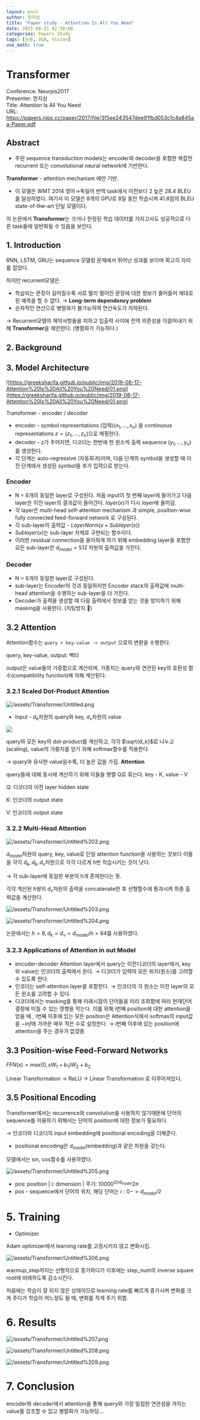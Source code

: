 ```yaml
---
layout: post
author: 한지상
title: "Paper study - Attention Is All You Need"
date: 2021-08-21 02:58:00
categories: Papers_Study
tags: [논문, VQA, Vision]
use_math: true
---
```


# Transformer

Conference: Neurpis2017  
Presenter: 한지상  
Title: Attention Is All You Need  
URL: https://papers.nips.cc/paper/2017/file/3f5ee243547dee91fbd053c1c4a845aa-Paper.pdf
  
## Abstract

- 주된 sequence transduction models는 encoder와 decoder을 포함한 복잡한 recurrent 또는 convolutional neural network에 기반한다.

**Transformer** - attention mechanism 에만 기반. 

- 이 모델은 WMT 2014 영어→독일어 번역 task에서 이전보다 2 높은 28.4 BLEU를 달성하였다. 여기서 이 모델은 8개의 GPU로 8일 동안 학습시켜 41.8점의 BLEU state-of-the-art 단일 모델이다.

이 논문에서 **Transformer**는 크거나 한정된 학습 데이터를 가지고서도 성공적으로 다른 task들에 일반화될 수 있음을 보인다.

## 1. Introduction

RNN, LSTM, GRU는 sequence 모델링 문제에서 뛰어난 성과를 보이며 확고히 자리를 잡았다. 

하지만 recurrent모델은  

- 학습되는 문장이 길어질수록 서로 멀리 떨어진 문장에 대한 정보가 줄어들어 제대로된 예측을 할 수 없다. → **Long-term dependency problem**
- 순차적인 연산으로 병렬화가 불가능하여 연산속도가 저하된다.

→ Recurrent모델의 제약사항들을 피하고 입출력 사이에 전역 의존성을 이끌어내기 위해 **Transformer**을 제안한다. (병렬화가 가능하다.)

## 2. Background

## 3. Model Architecture

![https://greeksharifa.github.io/public/img/2019-08-17-Attention%20Is%20All%20You%20Need/01.png](https://greeksharifa.github.io/public/img/2019-08-17-Attention%20Is%20All%20You%20Need/01.png)

Transformer - encoder / decoder 

- encoder - symbol representations (입력)$(x_1, ... , x_n)$ 을 continuous representations $z=(z_1, ... , z_n)$으로 매핑한다.
- decoder - z가 주어지면, 디코더는 한번에 한 원소씩 출력 sequence $(y_1, ... , y_n)$를 생성한다.
- 각 단계는 auto-regressive (자동회귀)이며, 다음 단계의 symbol을 생성할 때 이전 단계에서 생성된 symbol을 추가 입력으로 받는다.

### Encoder

- N = 6개의 동일한 layer로 구성된다. 처음 input이 첫 번째 layer에 들어가고 다음 layer은 이전 layer의 결과값이 들어간다. $layer(x)$가 다시 $layer$에 들어감.
- 각 layer은 multi-head self-attention mechanism 과 simple, position-wise fully connected feed-forward network 로 구성된다.
- 각 sub-layer의 출력값 - $LayerNorm(x+Sublayer(x))$
- $Sublayer(x)$는 sub-layer 자체로 구현되는 함수이다.
- 이러한 residual connection을 용이하게 하기 위해 embedding layer을 포함한 모든 sub-layer은 $d_{model}=512$ 차원의 출력값을 가진다.

### Decoder

- N = 6개의 동일한 layer로 구성된다.
- sub-layer는 Encoder의 것과 동일하지만 Encoder stack의 출력값에 multi-head attention을 수행하는 sub-layer을 더 가진다.
- Decoder가 출력을 생성할 때 다음 출력에서 정보를 얻는 것을 방지하기 위해 masking을 사용한다. (치팅방지 🤥)

## 3.2 Attention

Attention함수는 `query + key-value -> output` 으로의 변환을 수행한다. 

query, key-value, output: 벡터

output은 value들의 가중합으로 계산되며, 가중치는 query와 연관된 key의 호환성 함수(compatibility function)에 의해 계산된다.

### 3.2.1 Scaled Dot-Product Attention

![/assets/Transformer/Untitled.png](/assets/Transformer/Untitled.png)

- Input - $d_k$차원의 query와 key, $d_v$차원의 value

![](/assets/Transformer/Untitled1.png)


query와 모든 key의 dot-product를 계산하고, 각각 $\sqrt{d_k}$로 나누고(scaling), value의 가중치를 얻기 위해 softmax함수를 적용한다.

→ query와 유사한 value일수록, 더 높은 값을 가짐. **Attention**

query들에 대해 동시에 계산하기 위해 이들을 행렬 Q로 묶는다. key - K, value - V

Q: 디코더의 이전 layer hidden state

K: 인코더의 output state

V: 인코더의 output state

### 3.2.2 Multi-Head Attention

![/assets/Transformer/Untitled%202.png](/assets/Transformer/Untitled2.png)

$d_{model}$차원의 query, key, value로 단일 attention function을 사용하는 것보다 이들을 각각 $d_k, d_k, d_v$차원으로 각각 다르게 $h$번 학습시키는 것이 낫다. 

→ 각 sub-layer에 동일한 부분이 h개 존재한다는 뜻.

각각 계산된 $h$쌍의 $d_v$차원의 출력을 concatenate한 후 선형함수에 통과시켜 최종 출력값을 계산한다.

![/assets/Transformer/Untitled%203.png](/assets/Transformer/Untitled3.png)

![/assets/Transformer/Untitled%204.png](/assets/Transformer/Untitled4.png)

논문에서는 $h=8, d_k=d_v=d_{model}/h=64$를 사용하였다.

### 3.2.3 Applications of Attention in out Model

- encoder-decoder Attention layer에서 query는 이전디코더의 layer에서, key와 value는 인코더의 출력에서 온다. → 디코더가 입력의 모든 위치(원소)를 고려할 수 있도록 한다.
- 인코더는 self-attention layer을 포함한다. → 인코더의 각 원소는 이전 layer의 모든 원소를 고려할 수 있다.
- 디코더에서는 masking을 통해 미래시점의 단어들을 미리 조회함에 따라 현재단어 결정에 미칠 수 있는 영향을 막는다. 이를 위해  i번째 position에 대한 attention을 얻을 때 , i번째 이후에 있는 모든 position은 Attention식에서 softmax의 input값을 $-inf$에 가까운 매우 작은 수로 설정한다. → i번째 이후에 있는 position에 attention을 주는 경우가 없겠죵

## 3.3 Position-wise Feed-Forward Networks

$FFN(x)=max(0,xW_1+b_1)W_2+b_2$

Linear Transformation → ReLU → Linear Transformation 로 이루어져있다.

## 3.5 Positional Encoding

Transformer에서는 recurrence와 convolution을 사용하지 않기때문에 단어의 sequence를 이용하기 위해서는 단어의 position에 대한 정보가 필요하다.

→ 인코더와 디코더의 input embedding에 positional encoding을 더해준다.

- positional encoding은 $d_{model}$(embedding)과 같은 차원을 갖는다.

모델에서는 sin, cos함수를 사용하였다.

![/assets/Transformer/Untitled%205.png](/assets/Transformer/Untitled5.png)

- pos: position | i: dimension | 주기: $10000^{2i/d_{model}}2\pi$
- pos - sequence에서 단어의 위치, 해당 단어는 $i : 0 -> d_{model}/2$

# 5. Training

[](/assets/Transformer/%E1%84%8C%E1%85%A6%E1%84%86%E1%85%A9%E1%86%A8%20%E1%84%8B%E1%85%A5%E1%86%B9%E1%84%82%E1%85%B3%E1%86%AB%20%E1%84%83%E1%85%A6%E1%84%8B%E1%85%B5%E1%84%90%E1%85%A5%E1%84%87%E1%85%A6%E1%84%8B%E1%85%B5%E1%84%89%E1%85%B3%200303f15617e0400896b5a81ce6273cc5.csv)

- Optimizer

Adam optimizer에서 learning rate를 고정시키지 않고 변화시킴.

![/assets/Transformer/Untitled%206.png](/assets/Transformer/Untitled6.png)

warmup_step까지는 선형적으로 증가하다가 이후에는 step_num의 inverse square root에 비례하도록 감소시킨다. 

처음에는 학습이 잘 되지 않은 상태이므로 learning rate를 빠르게 증가시켜 변화를 크게 주다가 학습이 어느정도 될 때, 변화를 작게 주기 위함.

# 6. Results

![/assets/Transformer/Untitled%207.png](/assets/Transformer/Untitled7.png)

![/assets/Transformer/Untitled%208.png](/assets/Transformer/Untitled8.png)

![/assets/Transformer/Untitled%209.png](/assets/Transformer/Untitled9.png)

# 7. Conclusion

encoder와 decoder에서 attention을 통해 query와 가장 밀접한 연관성을 가지는 value를 강조할 수 있고 병렬화가 가능하당...